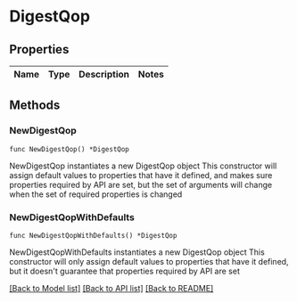 # DigestQop

## Properties

Name | Type | Description | Notes
------------ | ------------- | ------------- | -------------

## Methods

### NewDigestQop

`func NewDigestQop() *DigestQop`

NewDigestQop instantiates a new DigestQop object
This constructor will assign default values to properties that have it defined,
and makes sure properties required by API are set, but the set of arguments
will change when the set of required properties is changed

### NewDigestQopWithDefaults

`func NewDigestQopWithDefaults() *DigestQop`

NewDigestQopWithDefaults instantiates a new DigestQop object
This constructor will only assign default values to properties that have it defined,
but it doesn't guarantee that properties required by API are set


[[Back to Model list]](../README.md#documentation-for-models) [[Back to API list]](../README.md#documentation-for-api-endpoints) [[Back to README]](../README.md)


